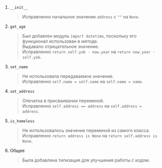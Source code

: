 1. `__init__`
   > Исправленно начальное значение `address` с `""` на `None`.
2. `get_age`
   > Был добавлен модуль `import datetime`, поскольку его функционал использован в методе.\
   > Выдавало отрицательное значение.\
   > Исправленно `return self.yob - now.year` на `return now.year - self.yob`.
3. `set_name`
   > Не использовала передаваемое значение.\
   > Исправленно `self.name = self.name` на `self.name = name`.
4. `set_address`
   > Опечатка в присваивании переменой.\
   > Исправленно `self.address == address` на `self.address = address`.
5. `is_homeless`
   > Не использовалось значение переменой из самого класса.\
   > Исправленно `return address is None` на `return self.address is None`.
6. Общее
   > Была добавлена типизация для улучшения работы с кодом.